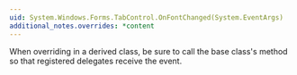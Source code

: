 ```yaml
---
uid: System.Windows.Forms.TabControl.OnFontChanged(System.EventArgs)
additional_notes.overrides: *content
---
```


<p>When overriding <xref href="System.Windows.Forms.TabControl.OnFontChanged(System.EventArgs)"></xref> in a derived class, be sure to call the base class's <xref href="System.Windows.Forms.TabControl.OnFontChanged(System.EventArgs)"></xref> method so that registered delegates receive the event.</p>


